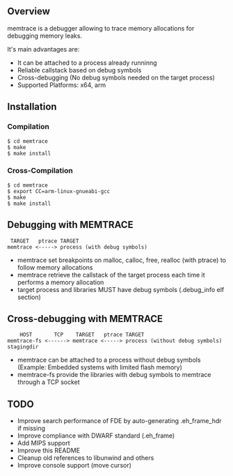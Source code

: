 
## Overview
memtrace is a debugger allowing to trace memory allocations for debugging memory leaks.

It's main advantages are:
- It can be attached to a process already runninng
- Reliable callstack based on debug symbols
- Cross-debugging (No debug symbols needed on the target process)
- Supported Platforms: x64, arm

## Installation
### Compilation
```
$ cd memtrace
$ make
$ make install
```
### Cross-Compilation
```
$ cd memtrace
$ export CC=arm-linux-gnueabi-gcc
$ make
$ make install
```

## Debugging with MEMTRACE
```
 TARGET   ptrace TARGET
memtrace <-----> process (with debug symbols)
```

- memtrace set breakpoints on malloc, calloc, free, realloc (with ptrace) to follow memory allocations
- memtrace retrieve the callstack of the target process each time it performs a memory allocation
- target process and libraries MUST have debug symbols (.debug_info elf section)

## Cross-debugging with MEMTRACE
```
    HOST       TCP    TARGET   ptrace TARGET
memtrace-fs <------> memtrace <-----> process (without debug symbols)
stagingdir
```

- memtrace can be attached to a process without debug symbols (Example: Embedded systems with limited flash memory)
- memtrace-fs provide the libraries with debug symbols to memtrace through a TCP socket

## TODO
- Improve search performance of FDE by auto-generating .eh_frame_hdr if missing
- Improve compliance with DWARF standard (.eh_frame)
- Add MIPS support
- Improve this README
- Cleanup old references to libunwind and others
- Improve console support (move cursor)
